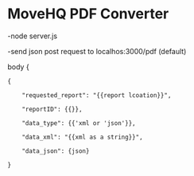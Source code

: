 # MoveHQ PDF Converter
-node server.js

-send json post request to localhos:3000/pdf (default)

body {


	{
	
		"requested_report": "{{report lcoation}}",

		"reportID": {{}},

		"data_type": {{'xml or 'json'}},

		"data_xml": "{{xml as a string}}",

		"data_json": {json}
	
	}

